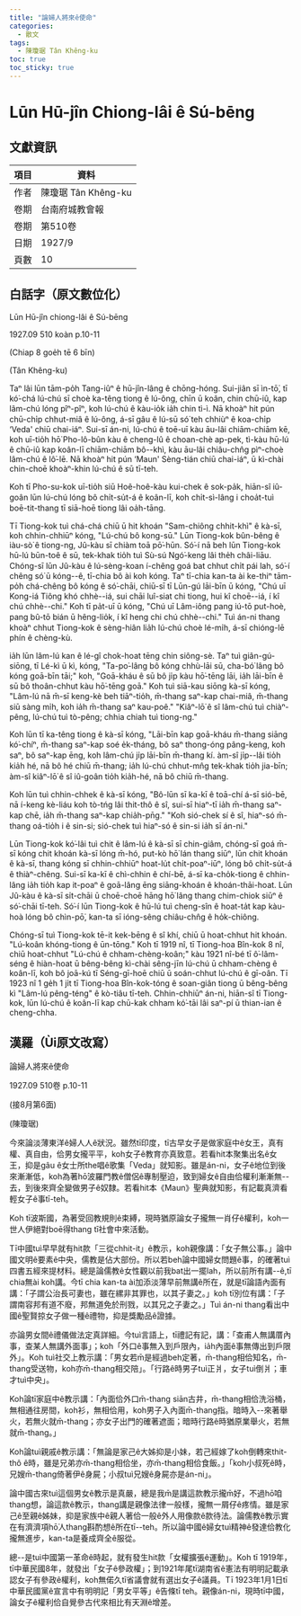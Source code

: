 ```yaml
---
title: "論婦人將來ê使命"
categories:
  - 散文
tags:
  - 陳瓊琚 Tân Khêng-ku
toc: true
toc_sticky: true
---
```


# Lūn Hū-jîn Chiong-lâi ê Sú-bēng

## 文獻資訊

| 項目 | 資料 |
|---|---|
| 作者 | 陳瓊琚 Tân Khêng-ku |
| 卷期 | 台南府城教會報 |
| 卷期 | 第510卷 |
| 日期 | 1927/9 |
| 頁數 | 10 |

## 白話字（原文數位化）

Lūn Hū-jîn chiong-lâi ê Sú-bēng

1927.09 510 koàn p.10-11

(Chiap 8 goe̍h tē 6 bīn)

(Tân Khêng-ku)

Taⁿ lâi lūn tām-po̍h Tang-iûⁿ ê hū-jîn-lâng ê chōng-hóng. Sui-jiân sī ìn-tō͘, tī kó͘-chá lú-chú sī choè ka-têng tiong ê lú-ông, chīn ū koân, chin chū-iû, kap lâm-chú lóng pîⁿ-pîⁿ, koh lú-chú ê kàu-io̍k ia̍h chin tì-ì. Nā khoàⁿ hit pún chū-chi̍p chhut-miâ ê lú-ông, á-sī gâu ê lú-sū só͘ teh chhiùⁿ ê koa-chi̍p ‘Veda' chiū chai-iáⁿ. Sui-sī án-ni, lú-chú ê toē-uī kàu āu-lâi chiām-chiām kē, koh uī-tio̍h hō͘ Pho-lô-bûn kàu ê cheng-lû ê choan-chè ap-pek, tì-kàu hū-lú ê chū-iû kap koân-lī chiām-chiām bô--khì, kàu āu-lâi chiâu-chn̂g pìⁿ-choè lâm-chú ê lô͘-lē. Nā khoàⁿ hit pún ‘Maun' Sèng-tián chiū chai-iáⁿ, ū kì-chài chin-choē khoàⁿ-khin lú-chú ê sū tī-teh.

Koh tī Pho-su-kok uī-tio̍h siū Hoê-hoê-kàu kui-chek ê sok-pa̍k, hiān-sî iû-goân lūn lú-chú lóng bô chi̍t-su̍t-á ê koân-lī, koh chi̍t-sì-lâng i choa̍t-tuì boē-tit-thang tī siā-hoē tiong lâi oa̍h-tāng.

Tī Tiong-kok tuì chá-chá chiū ū hit khoán "Sam-chiông chhit-khì" ê kà-sī, koh chhin-chhiūⁿ kóng, "Lú-chú bô kong-sū." Lūn Tiong-kok bûn-bêng ê iàu-sò͘ ê tiong-ng, Jû-kàu sī chiàm toā pō͘-hūn. Só͘-í nā beh lūn Tiong-kok hū-lú būn-toê ê sū, tek-khak tio̍h tuì Sù-sú Ngó͘-keng lâi the̍h châi-liāu. Chóng-sī lūn Jû-kàu ê lú-sèng-koan í-chêng goá bat chhut chi̍t pái lah, só͘-í chêng só͘ ū kóng--ê, tī-chia bô ài koh kóng. Taⁿ tī-chia kan-ta ài ke-thiⁿ tām-po̍h chá-chêng bô kóng ê só͘-chāi, chiū-sī tī Lūn-gú lāi-bīn ū kóng, "Chú uī Kong-iá Tiông khó chhè--iá, sui chāi luî-siat chi tiong, hui kî choē--iá, í kî chú chhè--chi." Koh tī pa̍t-uī ū kóng, "Chú uī Lâm-iông pang iú-tō put-hoè, pang bû-tō bián ū hêng-lio̍k, í kî heng chi chú chhè--chi." Tuì án-ni thang khoàⁿ chhut Tiong-kok ê sèng-hiân lia̍h lú-chú choè lé-mi̍h, á-sī chióng-lē phín ê chèng-kù.

ia̍h lūn lâm-lú kan ê lé-gî chok-hoat tēng chin siông-sè. Taⁿ tuì giân-gú-siōng, tī Lé-kì ū kì, kóng, "Ta-po͘-lâng bô kóng chhù-lāi sū, cha-bó͘ lâng bô kóng goā-bīn tāi;" koh, "Goā-kháu ê sū bô ji̍p kàu hō͘-tēng lāi, ia̍h lāi-bīn ê sū bô thoân-chhut kàu hō͘-tēng goā." Koh tuì siā-kau siōng kà-sī kóng, "Lâm-lú nā m̄-sī keng-kè beh tiāⁿ-tio̍h, m̄-thang saⁿ-kap chai-miâ, m̄-thang siū sàng mi̍h, koh ia̍h m̄-thang saⁿ kau-poê." "Kiâⁿ-lō͘ ê sî lâm-chú tuì chiàⁿ-pêng, lú-chú tuì tò-pêng; chhia chiah tuì tiong-ng."

Koh lūn tī ka-têng tiong ê kà-sī kóng, "Lāi-bīn kap goā-kháu m̄-thang siāng kó͘-chíⁿ, m̄-thang saⁿ-kap soé e̍k-tháng, bô saⁿ thong-óng pâng-keng, koh saⁿ, bô saⁿ-kap ēng, koh lâm-chú ji̍p lāi-bīn m̄-thang kí. àm-sî ji̍p--lâi tio̍h kia̍h hé, nā bô hé chiū m̄-thang; ia̍h lú-chú chhut-mn̂g tek-khak tio̍h jia-bīn; àm-sî kiâⁿ-lō͘ ê sî iû-goân tio̍h kia̍h-hé, nā bô chiū m̄-thang.

Koh lūn tuì chhin-chhek ê kà-sī kóng, "Bô-lūn sī ka-kī ê toā-chí á-sī sió-bē, nā í-keng kè-liáu koh tò-tńg lâi thit-thô ê sî, sui-sī hiaⁿ-tī ia̍h m̄-thang saⁿ-kap chē, ia̍h m̄-thang saⁿ-kap chia̍h-pn̄g." "Koh sió-chek sí ê sî, hiaⁿ-só m̄-thang oá-tio̍h i ê sin-si; sió-chek tuì hiaⁿ-só ê sin-si ia̍h sī án-ni."

Lūn Tiong-kok kó͘-lâi tuì chit ê lâm-lú ê kà-sī sī chin-giâm, chóng-sī goá m̄-sī kóng chit khoán kà-sī lóng m̄-hó, put-kò hō͘ lán thang siūⁿ, lūn chit khoán ê kà-sī, thang kóng sī chhin-chhiūⁿ hoat-lu̍t chi̍t-poaⁿ-iūⁿ, lóng bô chi̍t-su̍t-á ê thiàⁿ-chêng. Sui-sī ka-kī ê chì-chhin ê chí-bē, á-sī ka-cho̍k-tiong ê chhin-lâng ia̍h tio̍h kap it-poaⁿ ê goā-lâng ēng siāng-khoán ê khoán-thāi-hoat. Lūn Jû-kàu ê kà-sī si̍t-chāi ū choē-choē hāng hō͘ lâng thang chim-chiok siūⁿ ê só͘-chāi tī-teh. Só͘-í lūn Tiong-kok ê hū-lú tuì cheng-sîn ê hoat-ta̍t kap kàu-hoà lóng bô chìn-pō͘, kan-ta sī ióng-sêng chiâu-chn̂g ê ho̍k-chiông.

Chóng-sī tuì Tiong-kok tē-it kek-bēng ê sî khí, chiū ū hoat-chhut hit khoán. "Lú-koân khóng-tiong ê ūn-tōng." Koh tī 1919 nî, tī Tiong-hoa Bîn-kok 8 nî, chiū hoat-chhut "Lú-chú ê chham-chèng-koân;" kàu 1921 nî-bé tī ô͘-lâm-séng ê hiàn-hoat ū bêng-bêng kì-chài sêng-jīn lú-chú ū chham-chèng ê koân-lī, koh bô joā-kú tī Séng-gī-hoē chiū ū soán-chhut lú-chú ê gī-oân. Tī 1923 nî 1 ge̍h 1 ji̍t tī Tiong-hoa Bîn-kok-tóng ê soan-giân tiong ū bêng-bêng kì "Lâm-lú pêng-téng" ê kò-tiâu tī-teh. Chhin-chhiūⁿ án-ni, hiān-sî tī Tiong-kok, lūn lú-chú ê koân-lī kap chū-kak chham kó͘-tāi lâi saⁿ-pí ū thian-ian ê cheng-chha.

## 漢羅（Ùi原文改寫）

論婦人將來ê使命

1927.09 510卷 p.10-11

(接8月第6面)

(陳瓊琚)

今來論淡薄東洋ê婦人人ê狀況。雖然tī印度，tī古早女子是做家庭中ê女王，真有權、真自由，佮男女攏平平，koh女子ê教育亦真致意。若看hit本聚集出名ê女王，抑是gâu ê女士所the唱ê歌集「Veda」就知影。雖是án-ni，女子ê地位到後來漸漸低，koh為著hō͘波羅門教ê僧侶ê專制壓迫，致到婦女ê自由佮權利漸漸無--去，到後來齊全變做男子ê奴隸。若看hit本《Maun》聖典就知影，有記載真濟看輕女子ê事tī-teh。

Koh tī波斯國，為著受回教規則ê束縛，現時猶原論女子攏無一肖仔ê權利，koh一世人伊絕對boē得thang tī社會中來活動。

Tī中國tuì早早就有hit款「三從chhit-it」ê教示，koh親像講：「女子無公事。」論中國文明ê要素ê中央，儒教是佔大部份。所以若beh論中國婦女問題ê事，的確著tuì四書五經來提材料。總是論儒教ê女性觀以前我bat出一擺lah，所以前所有講--ê,tī chia無ài koh講。今tī chia kan-ta ài加添淡薄早前無講ê所在，就是tī論語內面有講：「子謂公治長可妻也，雖在縲非其罪也，以其子妻之。」koh tī別位有講：「子謂南容邦有道不廢，邦無道免於刑戮，以其兄之子妻之。」Tuì án-ni thang看出中國ê聖賢掠女子做一種ê禮物，抑是獎勵品ê證據。

亦論男女間ê禮儀做法定真詳細。今tuì言語上，tī禮記有記，講：「查甫人無講厝內事，查某人無講外面事」；koh「外口ê事無入到戶限內，ia̍h內面ê事無傳出到戶限外」。Koh tuì社交上教示講：「男女若m̄是經過beh定著，m̄-thang相佮知名，m̄-thang受送物，koh亦m̄-thang相交陪」。「行路ê時男子tuì正爿，女子tuì倒爿；車才tuì中央」。

Koh論tī家庭中ê教示講：「內面佮外口m̄-thang siān古井，m̄-thang相佮洗浴桶，無相通往房間，koh衫，無相佮用，koh男子入內面m̄-thang指。暗時入--來著舉火，若無火就m̄-thang；亦女子出門的確著遮面；暗時行路ê時猶原業舉火，若無就m̄-thang。」

Koh論tuì親戚ê教示講：「無論是家己ê大姊抑是小妹，若己經嫁了koh倒轉來thit-thô ê時，雖是兄弟亦m̄-thang相佮坐，亦m̄-thang相佮食飯。」「koh小叔死ê時，兄嫂m̄-thang倚著伊ê身屍；小叔tuì兄嫂ê身屍亦是án-ni」。

論中國古來tuì這個男女ê教示是真嚴，總是我m̄是講這款教示攏m̄好，不過hō͘咱thang想，論這款ê教示，thang講是親像法律一般樣，攏無一屑仔ê疼情。雖是家己ê至親ê姊妹，抑是家族中ê親人著佮一般ê外人用像款ê款待法。論儒教ê教示實在有濟濟項hō͘人thang斟酌想ê所在tī--teh。所以論中國ê婦女tuì精神ê發達佮教化攏無進步，kan-ta是養成齊全ê服從。

總--是tuì中國第一革命ê時起，就有發生hit款「女權擴張ê運動」。Koh tī 1919年，tī中華民國8年，就發出「女子ê參政權」；到1921年尾tī湖南省ê憲法有明明記載承認女子有參政ê權利，koh無偌久tī省議會就有選出女子ê議員。Tī 1923年1月1日tī中華民國黨ê宣言中有明明記「男女平等」ê告條tī teh。親像án-ni，現時tī中國，論女子ê權利佮自覺參古代來相比有天淵ê增差。
